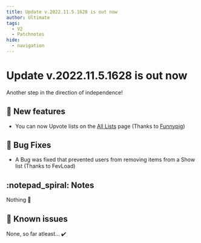 ```yaml
---
title: Update v.2022.11.5.1628 is out now
author: Ultimate
tags:
  - V2
  - Patchnotes
hide:
  - navigation
---
```


# Update v.2022.11.5.1628 is out now

Another step in the direction of independence!

## :rocket: New features
- You can now Upvote lists on the [All Lists](https://listrr.pro/Home/Lists) page (Thanks to [Funnypig](https://discord.com/channels/632546249819553812/1038276552871391252))

## :bug: Bug Fixes
- A Bug was fixed that prevented users from removing items from a Show list (Thanks to FevLoad)

## :notepad_spiral: Notes
Nothing :shrug:

## :exploding_head: Known issues
None, so far atleast... :heavy_check_mark: